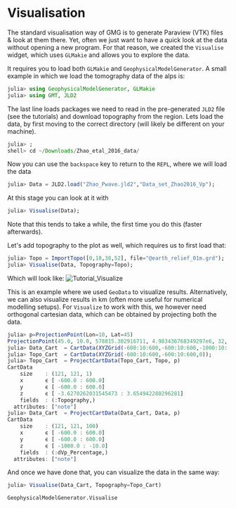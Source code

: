 # Visualisation

The standard visualisation way of GMG is to generate Paraview (VTK) files & look at them there.
Yet, often we just want to have a quick look at the data without opening a new program.
For that reason, we created the `Visualise` widget, which uses `GLMakie` and allows you to explore the data.

It requires you to load both `GLMakie` and `GeophysicalModelGenerator`. A small example in which we load the tomography data of the alps is:
```julia
julia> using GeophysicalModelGenerator, GLMakie
julia> using GMT, JLD2
```
The last line loads packages we need to read in the pre-generated `JLD2` file (see the tutorials) and download topography from the region.
Lets load the data, by first moving to the correct directory (will likely be different on your machine).
```julia
julia> ;
shell> cd ~/Downloads/Zhao_etal_2016_data/
```
Now you can use the `backspace` key to return to the `REPL`, where we will load the data
```julia
julia> Data = JLD2.load("Zhao_Pwave.jld2","Data_set_Zhao2016_Vp");
```
At this stage you can look at it with
```julia
julia> Visualise(Data);
```
Note that this tends to take a while, the first time you do this (faster afterwards).

Let's add topography to the plot as well, which requires us to first load that:
```julia
julia> Topo = ImportTopo([0,18,38,52], file="@earth_relief_01m.grd");
julia> Visualise(Data, Topography=Topo);
```
Which will look like:
![Tutorial_Visualize](../assets/img/Tutorial_Visualize.png)


This is an example where we used `GeoData` to visualize results. Alternatively, we can also visualize results in km (often more useful for numerical modelling setups). For `Visualize` to work with this, we however need orthogonal cartesian data, which can be obtained by projecting both the data.
```julia
julia> p=ProjectionPoint(Lon=10, Lat=45)
ProjectionPoint(45.0, 10.0, 578815.302916711, 4.983436768349297e6, 32, true)
julia> Data_Cart  = CartData(XYZGrid(-600:10:600,-600:10:600,-1000:10:-1));
julia> Topo_Cart  = CartData(XYZGrid(-600:10:600,-600:10:600,0));
julia> Topo_Cart  = ProjectCartData(Topo_Cart, Topo, p)
CartData
    size    : (121, 121, 1)
    x       ϵ [ -600.0 : 600.0]
    y       ϵ [ -600.0 : 600.0]
    z       ϵ [ -3.6270262031545473 : 3.654942280296281]
    fields  : (:Topography,)
  attributes: ["note"]
julia> Data_Cart  = ProjectCartData(Data_Cart, Data, p)
CartData
    size    : (121, 121, 100)
    x       ϵ [ -600.0 : 600.0]
    y       ϵ [ -600.0 : 600.0]
    z       ϵ [ -1000.0 : -10.0]
    fields  : (:dVp_Percentage,)
  attributes: ["note"]
```
And once we have done that, you can visualize the data in the same way:
```julia
julia> Visualise(Data_Cart, Topography=Topo_Cart)
```

```@docs
GeophysicalModelGenerator.Visualise
```
